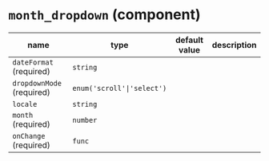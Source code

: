 # `month_dropdown` (component)

| name                      | type                       | default value | description |
| ------------------------- | -------------------------- | ------------- | ----------- |
| `dateFormat` (required)   | `string`                   |               |             |
| `dropdownMode` (required) | `enum('scroll'\|'select')` |               |             |
| `locale`                  | `string`                   |               |             |
| `month` (required)        | `number`                   |               |             |
| `onChange` (required)     | `func`                     |               |             |

